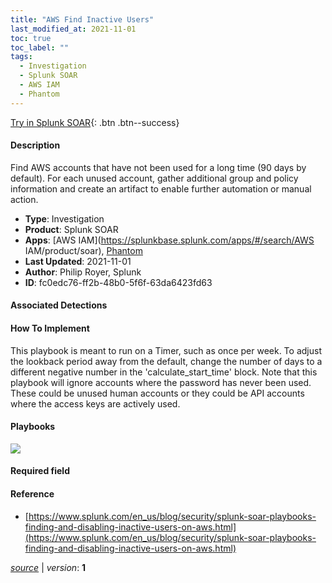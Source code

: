 ```yaml
---
title: "AWS Find Inactive Users"
last_modified_at: 2021-11-01
toc: true
toc_label: ""
tags:
  - Investigation
  - Splunk SOAR
  - AWS IAM
  - Phantom
---
```


[Try in Splunk SOAR](https://www.splunk.com/en_us/software/splunk-security-orchestration-and-automation.html){: .btn .btn--success}

#### Description

Find AWS accounts that have not been used for a long time (90 days by default). For each unused account, gather additional group and policy information and create an artifact to enable further automation or manual action.

- **Type**: Investigation
- **Product**: Splunk SOAR
- **Apps**: [AWS IAM](https://splunkbase.splunk.com/apps/#/search/AWS IAM/product/soar), [Phantom](https://splunkbase.splunk.com/apps/#/search/Phantom/product/soar)
- **Last Updated**: 2021-11-01
- **Author**: Philip Royer, Splunk
- **ID**: fc0edc76-ff2b-48b0-5f6f-63da6423fd63

#### Associated Detections


#### How To Implement
This playbook is meant to run on a Timer, such as once per week. To adjust the lookback period away from the default, change the number of days to a different negative number in the &#39;calculate_start_time&#39; block. Note that this playbook will ignore accounts where the password has never been used. These could be unused human accounts or they could be API accounts where the access keys are actively used.

#### Playbooks
![](https://raw.githubusercontent.com/splunk/security_content/develop/playbooks/aws_find_inactive_users.png)

#### Required field


#### Reference

* [https://www.splunk.com/en_us/blog/security/splunk-soar-playbooks-finding-and-disabling-inactive-users-on-aws.html](https://www.splunk.com/en_us/blog/security/splunk-soar-playbooks-finding-and-disabling-inactive-users-on-aws.html)




[*source*](https://github.com/splunk/security_content/tree/develop/playbooks/aws_find_inactive_users.yml) \| *version*: **1**